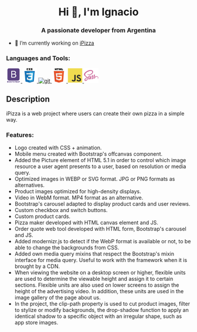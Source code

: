 <h1 align="center">Hi 👋, I'm Ignacio</h1>
<h3 align="center">A passionate developer from Argentina</h3>

- 🔭 I’m currently working on [iPizza](https://ignaciogz.github.io/ipizza/)


<h3 align="left">Languages and Tools:</h3>
<p align="left"> <a href="https://getbootstrap.com" target="_blank"> <img src="https://raw.githubusercontent.com/devicons/devicon/master/icons/bootstrap/bootstrap-plain-wordmark.svg" alt="bootstrap" width="40" height="40"/> </a> <a href="https://www.w3schools.com/css/" target="_blank"> <img src="https://raw.githubusercontent.com/devicons/devicon/master/icons/css3/css3-original-wordmark.svg" alt="css3" width="40" height="40"/> </a> <a href="https://git-scm.com/" target="_blank"> <img src="https://www.vectorlogo.zone/logos/git-scm/git-scm-icon.svg" alt="git" width="40" height="40"/> </a> <a href="https://www.w3.org/html/" target="_blank"> <img src="https://raw.githubusercontent.com/devicons/devicon/master/icons/html5/html5-original-wordmark.svg" alt="html5" width="40" height="40"/> </a> <a href="https://developer.mozilla.org/en-US/docs/Web/JavaScript" target="_blank"> <img src="https://raw.githubusercontent.com/devicons/devicon/master/icons/javascript/javascript-original.svg" alt="javascript" width="40" height="40"/> </a> <a href="https://sass-lang.com" target="_blank"> <img src="https://raw.githubusercontent.com/devicons/devicon/master/icons/sass/sass-original.svg" alt="sass" width="40" height="40"/> </a> </p>


<h2 align="left">Description</h2>
<p align="left">iPizza is a web project where users can create their own pizza in a simple way.</p>


<h3 align="left">Features:</h3>

- Logo created with CSS + animation.
- Mobile menu created with Bootstrap's offcanvas component.
- Added the Picture element of HTML 5.1 in order to control which image resource a user agent presents to a user, based on resolution or media query.
- Optimized images in WEBP or SVG format. JPG or PNG formats as alternatives.
- Product images optimized for high-density displays.
- Video in WebM format. MP4 format as an alternative.
- Bootstrap's carousel adapted to display product cards and user reviews.
- Custom checkbox and switch buttons.
- Custom product cards.
- Pizza maker developed with HTML canvas element and JS.
- Order quote web tool developed with HTML form, Bootstrap's carousel and JS.
- Added modernizr.js to detect if the WebP format is available or not, to be able to change the backgrounds from CSS.
- Added own media query mixins that respect the Bootstrap's mixin interface for media query. Useful to work with the framework when it is brought by a CDN.
- When viewing the website on a desktop screen or higher, flexible units are used to determine the viewable height and assign it to certain sections. Flexible units are also used on lower screens to assign the height of the advertising video. In addition, these units are used in the image gallery of the page about us.
- In the project, the clip-path property is used to cut product images, filter to stylize or modify backgrounds, the drop-shadow function to apply an identical shadow to a specific object with an irregular shape, such as app store images.